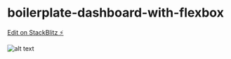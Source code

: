 # boilerplate-dashboard-with-flexbox

[Edit on StackBlitz ⚡️](https://stackblitz.com/edit/bootstrap-5-9aeyn2)

![alt text](https://github.com/rcottinet/boilerplate-dashboard-with-flexbox/blob/main/example.png?raw=true)
